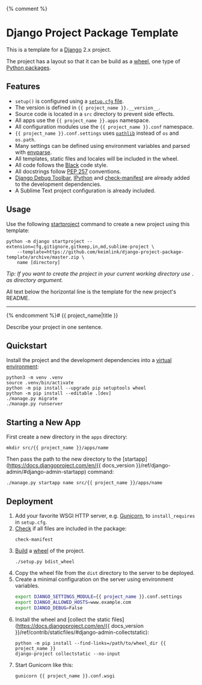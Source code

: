 {% comment %}
# Django Project Package Template

This is a template for a [Django](https://www.djangoproject.com/) 2.x project.

The project has a layout so that it can be build as a [wheel](https://github.com/pypa/wheel), one type of [Python packages](https://pypi.org/help/#packages).

## Features

*   `setup()` is configured using a [`setup.cfg` file](https://setuptools.readthedocs.io/en/latest/setuptools.html#configuring-setup-using-setup-cfg-files).
*   The version is defined in `{{ project_name }}.__version__`.
*   Source code is located in a `src` directory to prevent side effects.
*   All apps use the `{{ project_name }}.apps` namespace.
*   All configuration modules use the `{{ project_name }}.conf` namespace.
*   `{{ project_name }}.conf.settings` uses [`pathlib`](https://docs.python.org/3.7/library/pathlib.html) instead of `os` and `os.path`.
*   Many settings can be defined using environment variables and parsed with [envparse](https://github.com/rconradharris/envparse).
*   All templates, static files and locales will be included in the wheel.
*   All code follows the [Black](https://github.com/ambv/black) code style.
*   All docstrings follow [PEP 257](https://www.python.org/dev/peps/pep-0257/) conventions.
*   [Django Debug Toolbar](https://github.com/jazzband/django-debug-toolbar), [IPython](https://ipython.org/) and [check-manifest](https://github.com/mgedmin/check-manifest) are already added to the development dependencies.
*   A Sublime Text project configuration is already included.

## Usage

Use the following [startproject](https://docs.djangoproject.com/en/stable/ref/django-admin/#django-admin-startproject) command to create a new project using this template:

```console
python -m django startproject --extension=cfg,gitignore,gitkeep,in,md,sublime-project \
    --template=https://github.com/keimlink/django-project-package-template/archive/master.zip \
    name [directory]
```

_Tip: If you want to create the project in your current working directory use `.` as directory argument._

All text below the horizontal line is the template for the new project's README.

---
{% endcomment %}# {{ project_name|title }}

Describe your project in one sentence.

## Quickstart

Install the project and the development dependencies into a [virtual environment](https://docs.python.org/3.7/tutorial/venv.html):

```console
python3 -m venv .venv
source .venv/bin/activate
python -m pip install --upgrade pip setuptools wheel
python -m pip install --editable .[dev]
./manage.py migrate
./manage.py runserver
```

## Starting a New App

First create a new directory in the `apps` directory:

```console
mkdir src/{{ project_name }}/apps/name
```

Then pass the path to the new directory to the [startapp](https://docs.djangoproject.com/en/{{ docs_version }}/ref/django-admin/#django-admin-startapp) command:

```console
./manage.py startapp name src/{{ project_name }}/apps/name
```

## Deployment

1.  Add your favorite WSGI HTTP server, e.g.  [Gunicorn](https://gunicorn.org/), to `install_requires` in `setup.cfg`.
2.  [Check](https://github.com/mgedmin/check-manifest) if all files are included in the package:
    ```console
    check-manifest
    ```
3.  [Build](https://packaging.python.org/tutorials/packaging-projects/#generating-distribution-archives) a [wheel](https://github.com/pypa/wheel) of the project.
    ```console
    ./setup.py bdist_wheel
    ```
4.  Copy the wheel file from the `dist` directory to the server to be deployed.
5.  Create a minimal configuration on the server using environment variables.
    ```bash
    export DJANGO_SETTINGS_MODULE={{ project_name }}.conf.settings
    export DJANGO_ALLOWED_HOSTS=www.example.com
    export DJANGO_DEBUG=False
    ```
6.  Install the wheel and [collect the static files](https://docs.djangoproject.com/en/{{ docs_version }}/ref/contrib/staticfiles/#django-admin-collectstatic):
    ```console
    python -m pip install --find-links=/path/to/wheel_dir {{ project_name }}
    django-project collectstatic --no-input
    ```
7.  Start Gunicorn like this:
    ```console
    gunicorn {{ project_name }}.conf.wsgi
    ```
